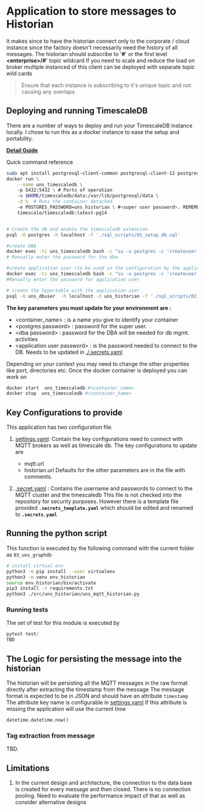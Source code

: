 # Application to store messages to Historian 

It makes since to have the historian connect only to the corporate / cloud instance since the factory doesn't necessarily need the history of all messages. The historian should  subscribe to '**#**' or the first level **\<enterprise\>/#**' topic wildcard
If you need to scale and reduce the load on broker multiple instanced of this client can be deployed with separate topic wild cards
> Ensure that each instance is subscribing to it's unique topic and not causing any overlaps

## Deploying and running TimescaleDB
There are a number of ways to deploy and run your TimescaleDB instance locally. 
I chose to run this as a docker instance to ease the setup and portability. 

**[Detail Guide](https://docs.timescale.com/install/latest/installation-docker/#install-self-hosted-timescaledb-from-a-pre-built-container)**

Quick command reference 
```bash
sudo apt install postgresql-client-common postgresql-client-12 postgresql-doc-12
docker run \
    --name uns_timescaledb \ 
    -p 5432:5432 \ # Ports of operation 
    -v $HOME/timescaledb/data:/var/lib/postgresql/data \
    -d \  # Runs the container detached     
    -e POSTGRES_PASSWORD=uns_historian \ #<super user password>. REMEMBER to update the password
    timescale/timescaledb:latest-pg14


# Create the db and enable the timescaledb extension
psql -U postgres -h localhost -f './sql_scripts/01_setup_db.sql'

#create DBA
docker exec -ti uns_timescaledb bash -c "su -u postgres -c 'createuser --createdb --createrole --login -e uns_dba -P'" 
# Manually enter the password for the dba

#create application user (to be used in the configuration by the application)
docker exec -ti uns_timescaledb bash -c "su -u postgres -c 'createuser --login -e uns_dbuser -P'"
#Manually enter the password for application user

# create the hypertable with the application user 
psql -U uns_dbuser  -h localhost -d uns_historian -f './sql_scripts/02_setup_hypertable.sql'

```
**The key parameters you must update for your environment are :**
* \<container_name\> : is a name you give to identify your container
* \<postgres password\> : password for the super user. 
* \<dba password\> : password for the DBA will be needed for db mgmt. activities
* \<application user password\> : is the password needed to connect to the DB. Needs to be updated in [./.secrets.yaml](#key-configurations-to-provide) 

Depending on your context you may need to change the other properties like port, directories etc. 
Once the docker container is deployed you can work on 
```bash
docker start  uns_timescaledb #<container_name>
docker stop  uns_timescaledb #<container_name>
```
## Key Configurations to provide
This application has two configuration file. 
1. [settings.yaml](./settings.yaml):  Contain the key configurations need to connect with MQTT brokers as well as timescale db. 
    The key configurations to update are
    - mqtt.url
    - historian.url
Defaults for the other parameters are in the file with comments.

1. [.secret.yaml](./.secrets_template.yaml) : Contains the username and passwords to connect to the MQTT cluster and the timescaledb
    This file is not checked into the repository for security purposes. However there is a template file provided **`.secrets_template.yaml`** which should be edited and renamed to **`.secrets.yaml`**

## Running the python script
This function is executed by the following command with the current folder as `03_uns_graphdb`
```bash
# install virtual env
python3 -m pip install --user virtualenv
python3 -m venv env_historian
source env_historian/bin/activate
pip3 install -r requirements.txt
python3 ./src/uns_historian/uns_mqtt_historian.py
```

### Running tests
The set of test for this module is executed by
```python
pytest test/
TBD
```


## The Logic for persisting the message into the historian
The historian will be persisting all the MQTT messages in the raw format directly after extracting the timestamp from the message
The message format is expected to be in JSON and should have an attribute `timestamp`
The attribute key name is configurable in [settings.yaml](./settings.yaml)
If this attribute is missing the application will use the current time 
```python
datetime.datetime.now()
```



### Tag extraction from message
TBD.



## Limitations 
1. In the current design and architecture, the connection to the data base is created for every message and then closed. There is no connection pooling. Need to evaluate the performance impact of that as well as consider alternative designs
